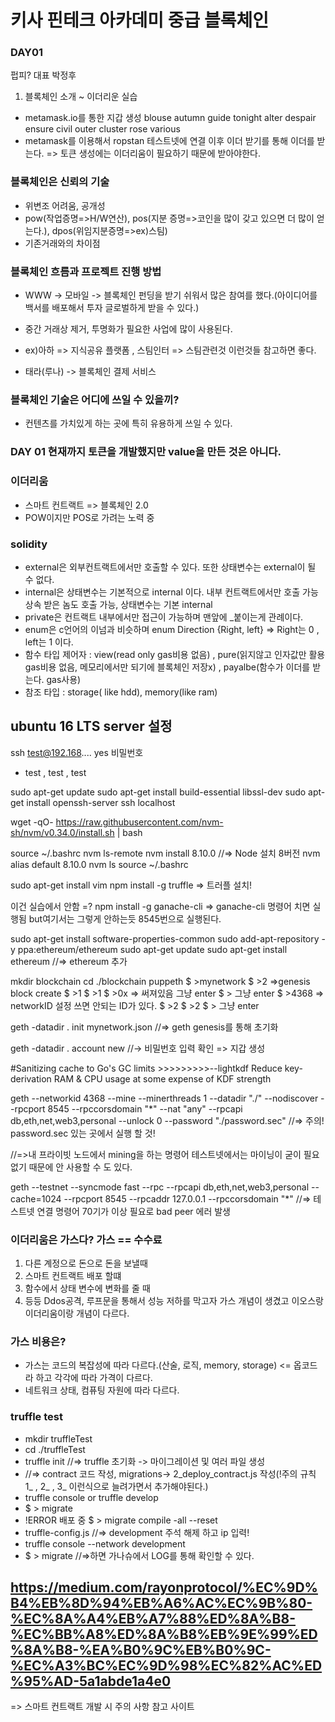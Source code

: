 # 키사 핀테크 아카데미 중급 블록체인

### DAY01
펍피? 대표 박정후
1. 블록체인 소개 ~ 이더리운 실습
- metamask.io를 통한 지갑 생성
    blouse autumn guide tonight alter despair ensure civil outer cluster rose various
- metamask를 이용해서 ropstan 테스트넷에 연결 이후 이더 받기를 통해 이더를 받는다. => 토큰 생성에는 이더리움이 필요하기 때문에 받아야한다.

### 블록체인은 신뢰의 기술
- 위변조 어려움, 공개성
- pow(작업증명=>H/W연산), pos(지분 증명=>코인을 많이 갖고 있으면 더 많이 얻는다.), dpos(위임지분증명=>ex)스팀)
- 기존거래와의 차이점 

### 블록체인 흐름과 프로젝트 진행 방법
- WWW -> 모바일 -> 블록체인 펀딩을 받기 쉬워서 많은 참여를 했다.(아이디어를 백서를 배포해서 투자 글로벌하게 받을 수 있다.)
- 중간 거래상 제거, 투명화가 필요한 사업에 많이 사용된다.

- ex)아하 => 지식공유 플랫폼 , 스팀인터 => 스팀관련것 이런것들 참고하면 좋다.
- 태라(루나) -> 블록체인 결제 서비스

### 블록체인 기술은 어디에 쓰일 수 있을끼?
- 컨텐츠를 가치있게 하는 곳에 특히 유용하게 쓰일 수 있다. 

### DAY 01 현재까지 토큰을 개발했지만 value을 만든 것은 아니다.
### 이더리움
- 스마트 컨트랙트 => 블록체인 2.0
- POW이지만 POS로 가려는 노력 중

### solidity
- external은 외부컨트랙트에서만 호출할 수 있다. 또한 상태변수는 external이 될 수 없다.
- internal은 상태변수는 기본적으로 internal 이다. 내부 컨트랙트에서만 호출 가능 상속 받은 놈도 호출 가능, 상태변수는 기본 internal
- private은 컨트랙트 내부에서만 접근이 가능하며 맨앞에 _붙이는게 관례이다.
- enum은 c언어의 이넘과 비슷하며 enum Direction {Right, left} => Right는 0 , left는 1 이다.
- 함수 타입 제어자 : view(read only gas비용 없음) , pure(읽지않고 인자값만 활용 gas비용 없음, 메모리에서만 되기에 블록체인 저장x) , payalbe(함수가 이더를 받는다. gas사용)
- 참조 타입 : storage( like hdd), memory(like ram)

## ubuntu 16 LTS server 설정
ssh test@192.168.... yes 비밀번호
- test , test , test

sudo apt-get update
sudo apt-get install build-essential libssl-dev
sudo apt-get install openssh-server
ssh localhost

wget -qO- https://raw.githubusercontent.com/nvm-sh/nvm/v0.34.0/install.sh | bash

source ~/.bashrc
nvm ls-remote
nvm install 8.10.0  //=> Node 설치 8버전
nvm alias default 8.10.0
nvm ls
source ~/.bashrc

sudo apt-get install vim
npm install -g truffle => 트러플 설치!

이건 실습에서 안함 =? npm install -g ganache-cli  => ganache-cli 명령어 치면 실행됨 but여기서는 그렇게 안하는듯 8545번으로 실행된다.

sudo apt-get install software-properties-common
sudo add-apt-repository -y ppa:ethereum/ethereum
sudo apt-get update
sudo apt-get install ethereum //=> ethereum 추가

mkdir blockchain
cd ./blockchain
puppeth
$ >mynetwork
$ >2 =>genesis block create
$ >1
$ >1
$ >0x => 써져있음 그냥 enter
$ > 그냥 enter
$ >4368 => networkID 설정 쓰면 안되는 ID가 있다.
$ >2
$ >2
$ > 그냥 enter

geth -datadir . init mynetwork.json //=> geth genesis를 통해 초기화

geth -datadir . account new //-> 비밀번호 입력 확인  => 지갑 생성

#Sanitizing cache to Go's GC limits >>>>>>>>>--lightkdf Reduce key-derivation RAM & CPU usage at some expense of KDF strength

geth --networkid 4368 --mine --minerthreads 1 --datadir "./" --nodiscover --rpcport 8545  --rpccorsdomain "*" --nat "any" --rpcapi db,eth,net,web3,personal --unlock 0 --password "./password.sec"
//=> 주의! password.sec 있는 곳에서 실행 할 것!

//=>내 프라이빗 노드에서 mining을 하는 명령어 테스트넷에서는 마이닝이 굳이 필요없기 때문에 안 사용할 수 도 있다. 

geth --testnet --syncmode fast --rpc --rpcapi db,eth,net,web3,personal --cache=1024 --rpcport 8545 --rpcaddr 127.0.0.1 --rpccorsdomain "*" 
//=> 테스트넷 연결 명령어 70기가 이상 필요로 bad peer 에러 발생

### 이더리움은 가스다? 가스 == 수수료
1. 다른 계정으로 돈으로 돈을 보낼때
2. 스마트 컨트랙트 배포 할떄
3. 함수에서 상태 변수에 변화를 줄 때
4. 등등
Ddos공격, 루프문을 통해서 성능 저하를 막고자 가스 개념이 생겼고 이오스랑 이더리움이랑 개념이 다르다.

### 가스 비용은?
- 가스는 코드의 복잡성에 따라 다르다.(산술, 로직, memory, storage) <= 옵코드 라 하고 각각에 따라 가격이 다르다. 
- 네트워크 상태, 컴퓨팅 자원에 따라 다르다.


### truffle test
- mkdir truffleTest
- cd ./truffleTest
- truffle init  //=> truffle 초기화 -> 마이그레이션 및 여러 파일 생성 
- //=> contract 코드 작성, migrations-> 2_deploy_contract.js 작성(!주의 규칙 1_ , 2_ , 3_ 이런식으로 늘려가면서 추가해야된다.)
- truffle console or truffle develop
- $ > migrate 
- !ERROR 배포 중  $ > migrate compile -all --reset
- truffle-config.js //=> development 주석 해제 하고 ip 입력!
- truffle console --network development
- $ > migrate    //=>하면 가나슈에서 LOG를 통해 확인할 수 있다.










## https://medium.com/rayonprotocol/%EC%9D%B4%EB%8D%94%EB%A6%AC%EC%9B%80-%EC%8A%A4%EB%A7%88%ED%8A%B8-%EC%BB%A8%ED%8A%B8%EB%9E%99%ED%8A%B8-%EA%B0%9C%EB%B0%9C-%EC%A3%BC%EC%9D%98%EC%82%AC%ED%95%AD-5a1abde1a4e0

=> 스마트 컨트랙트 개발 시 주의 사항 참고 사이트